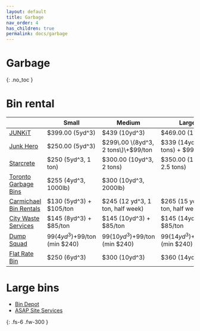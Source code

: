 ```yaml
---
layout: default
title: Garbage
nav_order: 4
has_children: true
permalink: docs/garbage
---
```


# Garbage
{: .no_toc }

# Bin rental

|           | Small              | Medium                                    | Large                                  |
|-----------|--------------------|-------------------------------------------|----------------------------------------|
| [JUNKiT](https://junkit.ca/pricing/) | $399\.00 \(5yd^3\) | $439 \(10yd^3\) | $469\.00 \(15yd^3\) |
| [Junk Hero](https://www.junk-hero.com/bin-rental-toronto/) | $250\.00 \(5yd^3\) | $299\.00 \(8yd^3, 2 tons\)\+$99/ton  | $339 \(14yd^3, 2 tons\) \+ $99/ton |
| [Starcrete](http://insighterudite.com/starcrete/) | $250 (5yd^3, 1 ton) | $300.00 (10yd^3, 2 tons) | $350.00 (14yd^3, 2.5 tons) |
| [Toronto Garbage Bins](https://www.torontogarbagebins.net/bin-rental.html) | $255 (4yd^3, 1000lb) | $300 (10yd^3, 2000lb) | |
| [Carmichael Bin Rentals](http://www.carmichaelbinrentals.com/) | $130 (5yd^3) + $105/ton | $245 (12 yd^3, 1 ton, half week) | $265 (15 yd^3, 1 ton, half week) | 
| [City Waste Services](https://citywasteservices.ca/bin-types-and-sizes/) | $145 (8yd^3) + $85/ton | $145 (10yd^3) + $85/ton | $145 (14yd^3) + $85/ton |
| [Dump Squad](https://dumpsquad.ca/) | $99 (4yd^3)+$99/ton (min $240) | $99 (10yd^3)+$99/ton (min $240) | $99 (14yd^3)+$99/ton (min $240) |
| [Flat Rate Bin](https://www.flatratebin.ca/) | $250 (6yd^3) | $300 (10yd^3) | $360 (14yd^3) |

# Large bins
* [Bin Depot](https://www.bindepot.com/)
* [ASAP Site Services](https://www.asapsiteservices.com/roll-off-dumpster-rentals/)

{: .fs-6 .fw-300 }
